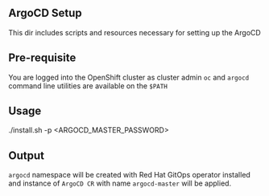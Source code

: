 ## ArgoCD Setup

This dir includes scripts and resources necessary for setting up the ArgoCD 

## Pre-requisite

You are logged into the OpenShift cluster as cluster admin
`oc` and `argocd` command line utilities are available on the `$PATH`

## Usage

./install.sh -p <ARGOCD_MASTER_PASSWORD>

## Output

`argocd` namespace will be created with Red Hat GitOps operator installed and instance of `ArgoCD CR` with name `argocd-master` will be applied.